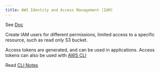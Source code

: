 ```yaml
---
title: AWS Identity and Access Management (IAM)
---
```


See [Doc](https://aws.amazon.com/iam/)

Create IAM users for different permissions, limited access to a specific resource, such as read only S3 bucket.

Access tokens are generated, and can be used in applications. Access tokens can also be used with [AWS CLI](https://aws.amazon.com/cli/)

Read [CLI Notes](./CLI.md)



